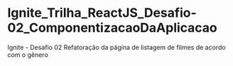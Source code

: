 # Ignite_Trilha_ReactJS_Desafio-02_ComponentizacaoDaAplicacao
Ignite - Desafio 02 Refatoração da página de listagem de filmes de acordo com o gênero
